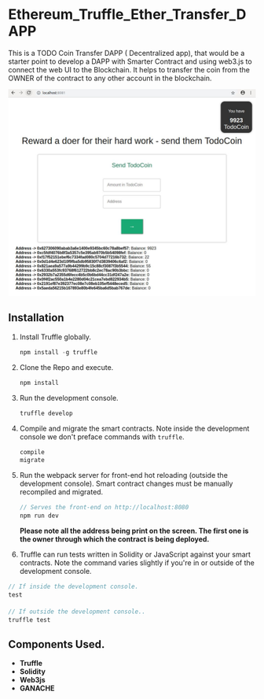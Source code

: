 
# Ethereum_Truffle_Ether_Transfer_DAPP

This is a TODO Coin Transfer DAPP ( Decentralized app), that would be a starter point to develop a DAPP with Smarter Contract and using web3.js to connect the web UI to the Blockchain. It helps to transfer the coin from the OWNER of the contract to any other account in the blockchain.

![](https://github.com/panbhatt/EThereum_Truffle_Ether_Transfer_DAPP/blob/master/Capture.JPG)


## Installation

1. Install Truffle globally.
    ```javascript
    npm install -g truffle
    ```

2. Clone the Repo and execute.
    ```javascript
    npm install
    ```

3. Run the development console.
    ```javascript
    truffle develop
    ```

4. Compile and migrate the smart contracts. Note inside the development console we don't preface commands with `truffle`.
    ```javascript
    compile
    migrate
    ```

5. Run the webpack server for front-end hot reloading (outside the development console). Smart contract changes must be manually recompiled and migrated.
    ```javascript
    // Serves the front-end on http://localhost:8080
    npm run dev
	```    	
   **Please note all the address being print on the screen. The first one is the owner through which the contract is being deployed.**  
 
6. Truffle can run tests written in Solidity or JavaScript against your smart contracts. Note the command varies slightly if you're in or outside of the development console.
  ```javascript
  // If inside the development console.
  test

  // If outside the development console..
  truffle test
  ```

## Components Used.

* __Truffle__
* __Solidity__
* __Web3js__
* __GANACHE__
 
 



